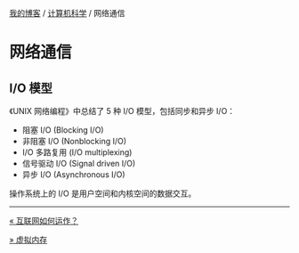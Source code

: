 [我的博客](../_index.md) / [计算机科学](_index.md) / 网络通信

# 网络通信

## I/O 模型

《UNIX 网络编程》中总结了 5 种 I/O 模型，包括同步和异步 I/O：

- 阻塞 I/O (Blocking I/O)
- 非阻塞 I/O (Nonblocking I/O)
- I/O 多路复用 (I/O multiplexing)
- 信号驱动 I/O (Signal driven I/O)
- 异步 I/O (Asynchronous I/O)

操作系统上的 I/O 是用户空间和内核空间的数据交互。

---
[« 互联网如何运作？](internet.md)

[» 虚拟内存](virtual-memory.md)
